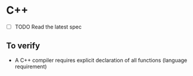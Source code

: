 # C++

* ☐ TODO Read the latest spec


To verify
---------


* A C++ compiler requires explicit declaration of all functions (language requirement)



